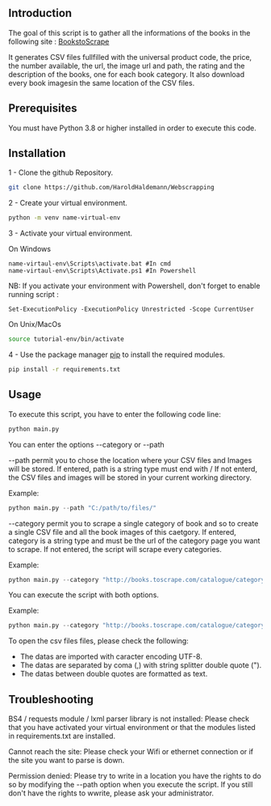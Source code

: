 
## Introduction

The goal of this script is to gather all the informations of the books in the following site : [BookstoScrape](http://books.toscrape.com/index.html)

It generates CSV files fullfilled with the universal product code, the price, the number available, the url, the image url and path, the rating and the description of the books, one for each book category.
It also download every book imagesin the same location of the CSV files.

## Prerequisites

You must have Python 3.8 or higher installed in order to execute this code.

## Installation

1 - Clone the github Repository.

```bash
git clone https://github.com/HaroldHaldemann/Webscrapping
```

2 - Create your virtual environment.

```bash
python -m venv name-virtual-env
```

3 - Activate your virtual environment.

On Windows
```windows
name-virtaul-env\Scripts\activate.bat #In cmd
name-virtaul-env\Scripts\Activate.ps1 #In Powershell
```

NB: If you activate your environment with Powershell, don't forget to enable running script :
```windows
Set-ExecutionPolicy -ExecutionPolicy Unrestricted -Scope CurrentUser
```

On Unix/MacOs
```bash
source tutorial-env/bin/activate
```

4 - Use the package manager [pip](https://pip.pypa.io/en/stable/) to install the required modules.

```bash
pip install -r requirements.txt
```

## Usage

To execute this script, you have to enter the following code line:

```python
python main.py
```

You can enter the options --category or --path

--path permit you to chose the location where your CSV files and Images will be stored. 
If entered, path is a string type must end with /
If not enterd, the CSV files and images will be stored in your current working directory.

Example:
```python
python main.py --path "C:/path/to/files/"
```

--category permit you to scrape a single category of book and so to create a single CSV file and all the book images of this caetgory.
If entered, category is a string type and must be the url of the category page you want to scrape.
If not entered, the script will scrape every categories.

Example:
```python
python main.py --category "http://books.toscrape.com/catalogue/category/books/travel_2/index.html"
```

You can execute the script with both options.

Example:
```python
python main.py --category "http://books.toscrape.com/catalogue/category/books/travel_2/index.html" --path "C:/path/to/files/"
```

To open the csv files files, please check the following:
- The datas are imported with caracter encoding UTF-8.
- The datas are separated by coma (,) with string splitter double quote (").
- The datas between double quotes are formatted as text.

## Troubleshooting

BS4 / requests module / lxml parser library is not installed: 
Please check that you have activated your virtual environment or that the modules listed in requirements.txt are installed.

Cannot reach the site: 
Please check your Wifi or ethernet connection or if the site you want to parse is down.

Permission denied:
Please try to write in a location you have the rights to do so by modifying the --path option when you execute the script.
If you still don't have the rights to wwrite, please ask your administrator. 
